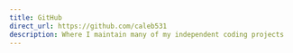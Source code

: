 ```yaml
---
title: GitHub
direct_url: https://github.com/caleb531
description: Where I maintain many of my independent coding projects
---
```

